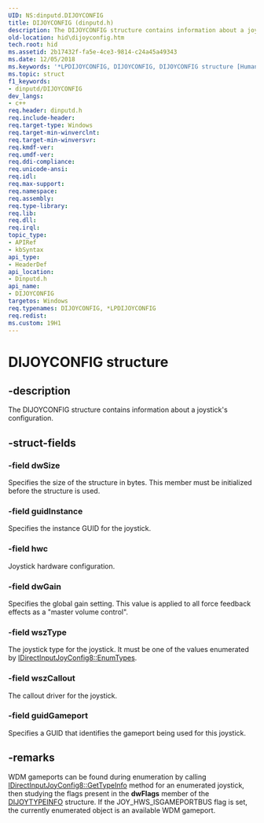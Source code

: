 ```yaml
---
UID: NS:dinputd.DIJOYCONFIG
title: DIJOYCONFIG (dinputd.h)
description: The DIJOYCONFIG structure contains information about a joystick's configuration.
old-location: hid\dijoyconfig.htm
tech.root: hid
ms.assetid: 2b17432f-fa5e-4ce3-9814-c24a45a49343
ms.date: 12/05/2018
ms.keywords: '*LPDIJOYCONFIG, DIJOYCONFIG, DIJOYCONFIG structure [Human Input Devices], di_ref_dc34a740-8987-4012-9e22-e59de2544445.xml, dinputd/DIJOYCONFIG, hid.dijoyconfig'
ms.topic: struct
f1_keywords:
- dinputd/DIJOYCONFIG
dev_langs:
- c++
req.header: dinputd.h
req.include-header: 
req.target-type: Windows
req.target-min-winverclnt: 
req.target-min-winversvr: 
req.kmdf-ver: 
req.umdf-ver: 
req.ddi-compliance: 
req.unicode-ansi: 
req.idl: 
req.max-support: 
req.namespace: 
req.assembly: 
req.type-library: 
req.lib: 
req.dll: 
req.irql: 
topic_type:
- APIRef
- kbSyntax
api_type:
- HeaderDef
api_location:
- Dinputd.h
api_name:
- DIJOYCONFIG
targetos: Windows
req.typenames: DIJOYCONFIG, *LPDIJOYCONFIG
req.redist: 
ms.custom: 19H1
---
```


# DIJOYCONFIG structure


## -description


The DIJOYCONFIG structure contains information about a joystick's configuration. 


## -struct-fields




### -field dwSize

Specifies the size of the structure in bytes. This member must be initialized before the structure is used. 


### -field guidInstance

Specifies the instance GUID for the joystick. 


### -field hwc

Joystick hardware configuration. 


### -field dwGain

Specifies the global gain setting. This value is applied to all force feedback effects as a "master volume control". 


### -field wszType

The joystick type for the joystick. It must be one of the values enumerated by <a href="https://docs.microsoft.com/windows/desktop/api/dinputd/nf-dinputd-idirectinputjoyconfig8-enumtypes">IDirectInputJoyConfig8::EnumTypes</a>. 


### -field wszCallout

The callout driver for the joystick. 


### -field guidGameport

Specifies a GUID that identifies the gameport being used for this joystick.


## -remarks



WDM gameports can be found during enumeration by calling <a href="https://docs.microsoft.com/windows/desktop/api/dinputd/nf-dinputd-idirectinputjoyconfig8-gettypeinfo">IDirectInputJoyConfig8::GetTypeInfo</a> method for an enumerated joystick, then studying the flags present in the <b>dwFlags</b> member of the <a href="https://docs.microsoft.com/windows/desktop/api/dinputd/ns-dinputd-dijoytypeinfo">DIJOYTYPEINFO</a> structure. If the JOY_HWS_ISGAMEPORTBUS flag is set, the currently enumerated object is an available WDM gameport.



